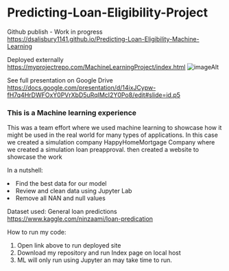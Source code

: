 # Predicting-Loan-Eligibility-Project

Github publish - Work in progress https://dsalisbury1141.github.io/Predicting-Loan-Eligibility-Machine-Learning

<a>Deployed externally https://myprojectrepo.com/MachineLearningProject/index.html</a>
![imageAlt](https://image.freepik.com/free-photo/buying-new-house-concept_35034-364.jpg)

See full presentation on Google Drive https://docs.google.com/presentation/d/14ixJCypw-fH7q4HrDWFOxY0PVrXbD5uRqIMcI2Y0Po8/edit#slide=id.p5

###  This is a Machine learning experience
This was a team effort where we used machine learning to showcase how it might be used in the real world for many types of applications. 
In this case we created a simulation company HappyHomeMortgage Company where we created a simulation loan preapproval. then created a website to showcase the work

In a nutshell: 
<li>Find the best data for our model
<li>Review and clean data using Jupyter Lab
<li>Remove all NAN and null values




Dataset used:  General loan predictions
https://www.kaggle.com/ninzaami/loan-predication
<p>    </p>


How to run my code:
1. Open link above to run deployed site
2. Download my repository and run Index page on local host
3. ML will only run using Jupyter an may take time to run. 

